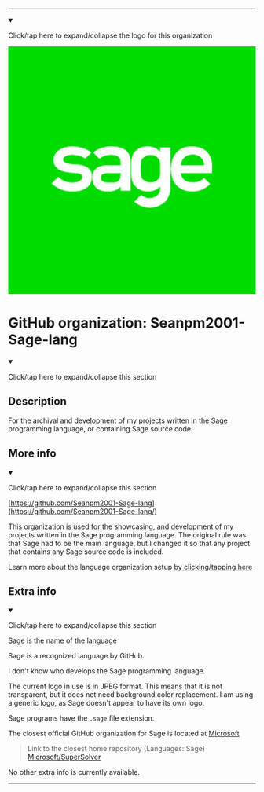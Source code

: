 
***

<!--
<details open><summary><p>Click/tap here to expand/collapse the full resolution (vector) logo for this project</p></summary>

![ failed to load. The file may be missing or corrupt. Check the file path for errors first.](/AdditionalInfo/2/Seanpm2001-Sage-lang-lang/ML_logo.svg)

</details>

<details><summary><p>Click/tap here to expand/collapse the non-vector (raster) logo for this project</p></summary>
!-->

<!--

<details><summary><p lang="en">Click/tap here to expand/collapse the unused logo for this organization</p></summary>

![Sage_300px.jpeg failed to load. The file may be missing or corrupt. Check the file path for errors first.](/AdditionalInfo/2/Seanpm2001-Sage-lang/Unused/Sage_300px.jpeg)

!-->
<!-- This logo is not in use, as it is 100x100 pixels smaller than the current one (400x400 pixels) however, I hope for a SVG version in the future.

!-->

</details>

<details open><summary><p lang="en">Click/tap here to expand/collapse the logo for this organization</p></summary>

![Sage900px.jpeg failed to load. The file may be missing or corrupt. Check the file path for errors first.](/AdditionalInfo/2/Seanpm2001-Sage-lang/Sage900px.jpeg)

</details>

<!--
</details>
!-->

# GitHub organization: Seanpm2001-Sage-lang

<details open><summary><p lang="en">Click/tap here to expand/collapse this section</p></summary>

## Description

For the archival and development of my projects written in the Sage programming language, or containing Sage source code.

</details>

## More info

<details open><summary><p lang="en">Click/tap here to expand/collapse this section</p></summary>

[https://github.com/Seanpm2001-Sage-lang](https://github.com/Seanpm2001-Sage-lang/)

This organization is used for the showcasing, and development of my projects written in the Sage programming language. The original rule was that Sage had to be the main language, but I changed it so that any project that contains any Sage source code is included.

Learn more about the language organization setup [by clicking/tapping here](/AdditionalInfo/LanguageOrgs/README.md)

</details>

## Extra info

<details open><summary><p lang="en">Click/tap here to expand/collapse this section</p></summary>

Sage is the name of the language

Sage is a recognized language by GitHub.

I don't know who develops the Sage programming language.

The current logo in use is in JPEG format. This means that it is not transparent, but it does not need background color replacement. I am using a generic logo, as Sage doesn't appear to have its own logo.

Sage programs have the `.sage` file extension.

The closest official GitHub organization for Sage is located at [Microsoft](https://github.com/microsoft/)

> Link to the closest home repository (Languages: Sage) [Microsoft/SuperSolver](https://github.com/microsoft/SuperSolver)

<!-- I currently cannot figure out what file extension Sage programs use. !-->

<!-- The logo currently in use is in GIF format, but is not animated.!-->

<!--I don't know what Sage-lang stands for, in the sense of programming languages. !-->

No other extra info is currently available.

</details>

***
